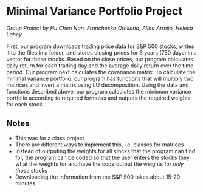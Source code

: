 # Minimal Variance Portfolio Project

*Group Project by Hu Chen Nan, Francheska Orellana, Alina Armijo, Helesa Lahey*

  First, our program downloads trading price data for S&P 500 stocks, writes it to the files in a folder, and stores closing prices for 3 years (750 days) in a vector for those stocks. Based on the close prices, our program calculates daily return for each trading day and the average daily return over the time period. Our program next calculates the covariance matrix. To calculate the minimal variance portfolio, our program has functions that will multiply two matrices and invert a matrix using LU decomposition. Using the data and functions described above, our program calculates the minimum variance portfolio according to required formulas and outputs the required weights for each stock.
  
  ## Notes ##
  * This was for a class project 
  * There are different ways to implement this, i.e. classes for matrices
  * Instead of outputing the weights for all stocks that the program can find for, the program can be coded so that the user enters the stocks they what the weights for and have the code output the weights for *only those* stocks
  * Downloading the information from the S&P 500 takes about 15-20 minutes
  
